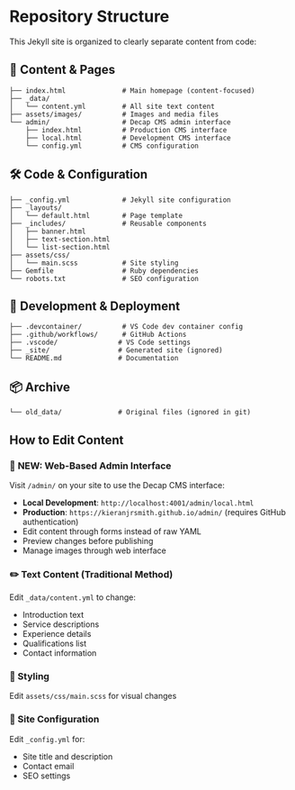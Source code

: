# Repository Structure

This Jekyll site is organized to clearly separate content from code:

## 📄 Content & Pages
```
├── index.html              # Main homepage (content-focused)
├── _data/
│   └── content.yml         # All site text content
├── assets/images/          # Images and media files
└── admin/                  # Decap CMS admin interface
    ├── index.html          # Production CMS interface
    ├── local.html          # Development CMS interface  
    └── config.yml          # CMS configuration
```

## 🛠️ Code & Configuration
```
├── _config.yml             # Jekyll site configuration
├── _layouts/
│   └── default.html        # Page template
├── _includes/              # Reusable components
│   ├── banner.html
│   ├── text-section.html
│   └── list-section.html
├── assets/css/
│   └── main.scss           # Site styling
├── Gemfile                 # Ruby dependencies
└── robots.txt              # SEO configuration
```

## 🚀 Development & Deployment
```
├── .devcontainer/          # VS Code dev container config
├── .github/workflows/      # GitHub Actions
├── .vscode/               # VS Code settings
├── _site/                 # Generated site (ignored)
└── README.md              # Documentation
```

## 📦 Archive
```
└── old_data/              # Original files (ignored in git)
```

## How to Edit Content

### 🎯 **NEW: Web-Based Admin Interface**
Visit `/admin/` on your site to use the Decap CMS interface:
- **Local Development**: `http://localhost:4001/admin/local.html`
- **Production**: `https://kieranjrsmith.github.io/admin/` (requires GitHub authentication)
- Edit content through forms instead of raw YAML
- Preview changes before publishing
- Manage images through web interface

### ✏️ Text Content (Traditional Method)
Edit `_data/content.yml` to change:
- Introduction text
- Service descriptions
- Experience details
- Qualifications list
- Contact information

### 🎨 Styling
Edit `assets/css/main.scss` for visual changes

### 🔧 Site Configuration
Edit `_config.yml` for:
- Site title and description
- Contact email
- SEO settings
